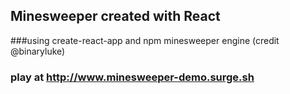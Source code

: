 ## Minesweeper created with React

###using create-react-app and npm minesweeper engine (credit @binaryluke)

### play at http://www.minesweeper-demo.surge.sh
